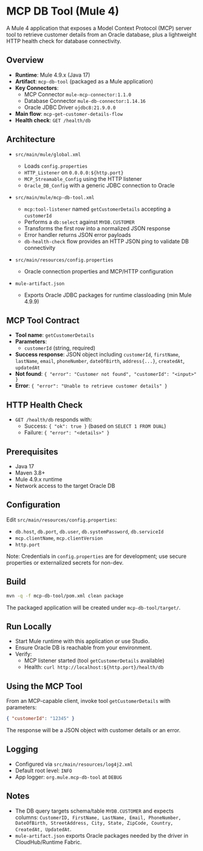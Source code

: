 # MCP DB Tool (Mule 4)

A Mule 4 application that exposes a Model Context Protocol (MCP) server tool to retrieve customer details from an Oracle database, plus a lightweight HTTP health check for database connectivity.

## Overview

- **Runtime**: Mule 4.9.x (Java 17)
- **Artifact**: `mcp-db-tool` (packaged as a Mule application)
- **Key Connectors**:
  - MCP Connector `mule-mcp-connector:1.1.0`
  - Database Connector `mule-db-connector:1.14.16`
  - Oracle JDBC Driver `ojdbc8:21.9.0.0`
- **Main flow**: `mcp-get-customer-details-flow`
- **Health check**: `GET /health/db`

## Architecture

- `src/main/mule/global.xml`
  - Loads `config.properties`
  - `HTTP_Listener` on `0.0.0.0:${http.port}`
  - `MCP_Streamable_Config` using the HTTP listener
  - `Oracle_DB_Config` with a generic JDBC connection to Oracle

- `src/main/mule/mcp-db-tool.xml`
  - `mcp:tool-listener` named `getCustomerDetails` accepting a `customerId`
  - Performs a `db:select` against `MYDB.CUSTOMER`
  - Transforms the first row into a normalized JSON response
  - Error handler returns JSON error payloads
  - `db-health-check` flow provides an HTTP JSON ping to validate DB connectivity

- `src/main/resources/config.properties`
  - Oracle connection properties and MCP/HTTP configuration

- `mule-artifact.json`
  - Exports Oracle JDBC packages for runtime classloading (min Mule 4.9.9)

## MCP Tool Contract

- **Tool name**: `getCustomerDetails`
- **Parameters**:
  - `customerId` (string, required)
- **Success response**: JSON object including `customerId`, `firstName`, `lastName`, `email`, `phoneNumber`, `dateOfBirth`, `address{...}`, `createdAt`, `updatedAt`
- **Not found**: `{ "error": "Customer not found", "customerId": "<input>" }`
- **Error**: `{ "error": "Unable to retrieve customer details" }`

## HTTP Health Check

- `GET /health/db` responds with:
  - Success: `{ "ok": true }` (based on `SELECT 1 FROM DUAL`)
  - Failure: `{ "error": "<details>" }`

## Prerequisites

- Java 17
- Maven 3.8+
- Mule 4.9.x runtime
- Network access to the target Oracle DB

## Configuration

Edit `src/main/resources/config.properties`:

- `db.host`, `db.port`, `db.user`, `db.systemPassword`, `db.serviceId`
- `mcp.clientName`, `mcp.clientVersion`
- `http.port`

Note: Credentials in `config.properties` are for development; use secure properties or externalized secrets for non-dev.

## Build

```bash
mvn -q -f mcp-db-tool/pom.xml clean package
```

The packaged application will be created under `mcp-db-tool/target/`.

## Run Locally

- Start Mule runtime with this application or use Studio.
- Ensure Oracle DB is reachable from your environment.
- Verify:
  - MCP listener started (tool `getCustomerDetails` available)
  - Health: `curl http://localhost:${http.port}/health/db`

## Using the MCP Tool

From an MCP-capable client, invoke tool `getCustomerDetails` with parameters:

```json
{ "customerId": "12345" }
```

The response will be a JSON object with customer details or an error.

## Logging

- Configured via `src/main/resources/log4j2.xml`
- Default root level: `INFO`
- App logger: `org.mule.mcp-db-tool` at `DEBUG`

## Notes

- The DB query targets schema/table `MYDB.CUSTOMER` and expects columns:
  `CustomerID, FirstName, LastName, Email, PhoneNumber, DateOfBirth, StreetAddress, City, State, ZipCode, Country, CreatedAt, UpdatedAt`.
- `mule-artifact.json` exports Oracle packages needed by the driver in CloudHub/Runtime Fabric.


